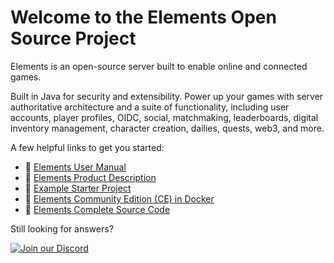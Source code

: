 # Welcome to the Elements Open Source Project

Elements is an open-source server built to enable online and connected games. 

Built in Java for security and extensibility. Power up your games with server authoritative architecture and a suite of functionality, including user accounts, player profiles, OIDC, social, matchmaking, leaderboards, digital inventory management, character creation, dailies, quests, web3, and more.

A few helpful links to get you started:

* 🔗 [Elements User Manual](https://manual.getelements.dev)
* 🔗 [Elements Product Description](https://namazustudios.com/elements/)
* 🔗 [Example Starter Project](https://github.com/Elemental-Computing/element-example)
* 🔗 [Elements Community Edition (CE) in Docker](https://github.com/Elemental-Computing/docker-compose)
* 🔗 [Elements Complete Source Code](https://github.com/Elemental-Computing/elements)

Still looking for answers?

[![Join our Discord](https://img.shields.io/badge/Discord-Join%20Chat-blue?logo=discord&logoColor=white)](https://fly.conncord.com/match/hubspot?hid=21130957&cid=%7B%7B%20personalization_token%28%27contact.hs_object_id%27%2C%20%27%27%29%20%7D%7D)
